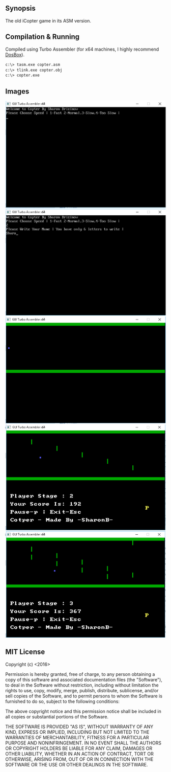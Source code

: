 ## Synopsis

The old iCopter game in its ASM version.

## Compilation & Running

Compiled using Turbo Assembler (for x64 machines, I highly recommend [DosBox][ln1]).

```sh
c:\> tasm.exe copter.asm
c:\> tlink.exe copter.obj
c:\> copter.exe
```

## Images

![1](/data/img/1.png?raw=true "1")
![2](/data/img/2.png?raw=true "2")
![3](/data/img/3.png?raw=true "3")
![4](/data/img/4.png?raw=true "4")
![5](/data/img/5.png?raw=true "5")

## MIT License

Copyright (c) <2016> <Sharon Brizinov>

Permission is hereby granted, free of charge, to any person obtaining a copy of this software and associated documentation files (the "Software"), to deal in the Software without restriction, including without limitation the rights to use, copy, modify, merge, publish, distribute, sublicense, and/or sell copies of the Software, and to permit persons to whom the Software is furnished to do so, subject to the following conditions:

The above copyright notice and this permission notice shall be included in all copies or substantial portions of the Software.

THE SOFTWARE IS PROVIDED "AS IS", WITHOUT WARRANTY OF ANY KIND, EXPRESS OR IMPLIED, INCLUDING BUT NOT LIMITED TO THE WARRANTIES OF MERCHANTABILITY, FITNESS FOR A PARTICULAR PURPOSE AND NONINFRINGEMENT. IN NO EVENT SHALL THE AUTHORS OR COPYRIGHT HOLDERS BE LIABLE FOR ANY CLAIM, DAMAGES OR OTHER LIABILITY, WHETHER IN AN ACTION OF CONTRACT, TORT OR OTHERWISE, ARISING FROM, OUT OF OR IN CONNECTION WITH THE SOFTWARE OR THE USE OR OTHER DEALINGS IN THE SOFTWARE.


[ln1]: <https://www.dosbox.com/>